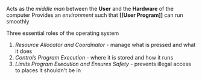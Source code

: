
Acts as the *middle man* between the **User** and the **Hardware** of the computer
Provides an *environment* such that **[[User Program]]** can run smoothly

Three essential roles of the operating system
1. *Resource Allocator and Coordinator* - manage what is pressed and what it does
2. *Controls Program Execution* - where it is stored and how it runs
3.  *Limits Program Execution and Ensures Safety* - prevents illegal access to places it shouldn't be in